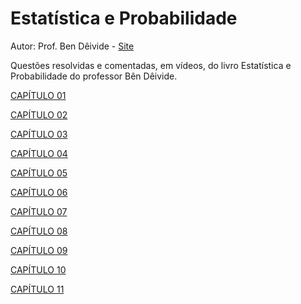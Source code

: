 # Estatística e Probabilidade
Autor: Prof. Ben Dêivide - 
[Site](https://bendeivide.github.io/)


Questões resolvidas e comentadas, em vídeos, do livro Estatística e Probabilidade do professor Bên Dêivide.

[CAPÍTULO 01](https://vimeo.com/user/109283966/folder/22770777)

[CAPÍTULO 02](https://vimeo.com/user/109283966/folder/22770777)

[CAPÍTULO 03](https://vimeo.com/user/109283966/folder/22770777)

[CAPÍTULO 04](https://vimeo.com/user/109283966/folder/22770777)

[CAPÍTULO 05](https://vimeo.com/user/109283966/folder/22770777)

[CAPÍTULO 06](https://vimeo.com/user/109283966/folder/22770777)

[CAPÍTULO 07](https://vimeo.com/user/109283966/folder/22770777)

[CAPÍTULO 08](https://vimeo.com/user/109283966/folder/22770777)

[CAPÍTULO 09](https://vimeo.com/user/109283966/folder/22770777)

[CAPÍTULO 10](https://vimeo.com/user/109283966/folder/22770777)

[CAPÍTULO 11](https://vimeo.com/user/109283966/folder/22770777)
